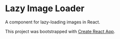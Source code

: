 # Lazy Image Loader

A component for lazy-loading images in React.

This project was bootstrapped with [Create React App](https://github.com/facebook/create-react-app).
